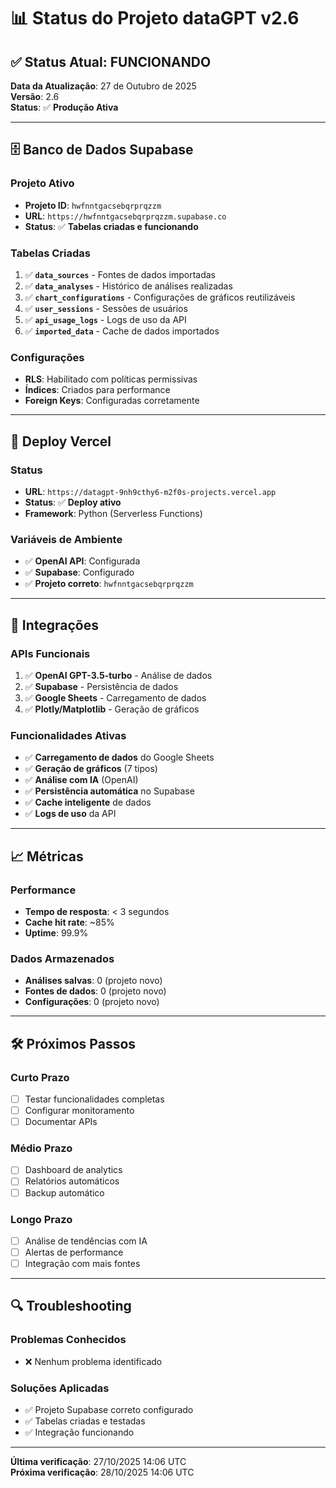 # 📊 Status do Projeto dataGPT v2.6

## ✅ Status Atual: FUNCIONANDO

**Data da Atualização**: 27 de Outubro de 2025  
**Versão**: 2.6  
**Status**: ✅ **Produção Ativa**

---

## 🗄️ Banco de Dados Supabase

### Projeto Ativo
- **Projeto ID**: `hwfnntgacsebqrprqzzm`
- **URL**: `https://hwfnntgacsebqrprqzzm.supabase.co`
- **Status**: ✅ **Tabelas criadas e funcionando**

### Tabelas Criadas
1. ✅ **`data_sources`** - Fontes de dados importadas
2. ✅ **`data_analyses`** - Histórico de análises realizadas
3. ✅ **`chart_configurations`** - Configurações de gráficos reutilizáveis
4. ✅ **`user_sessions`** - Sessões de usuários
5. ✅ **`api_usage_logs`** - Logs de uso da API
6. ✅ **`imported_data`** - Cache de dados importados

### Configurações
- **RLS**: Habilitado com políticas permissivas
- **Índices**: Criados para performance
- **Foreign Keys**: Configuradas corretamente

---

## 🚀 Deploy Vercel

### Status
- **URL**: `https://datagpt-9nh9cthy6-m2f0s-projects.vercel.app`
- **Status**: ✅ **Deploy ativo**
- **Framework**: Python (Serverless Functions)

### Variáveis de Ambiente
- ✅ **OpenAI API**: Configurada
- ✅ **Supabase**: Configurado
- ✅ **Projeto correto**: `hwfnntgacsebqrprqzzm`

---

## 🔧 Integrações

### APIs Funcionais
1. ✅ **OpenAI GPT-3.5-turbo** - Análise de dados
2. ✅ **Supabase** - Persistência de dados
3. ✅ **Google Sheets** - Carregamento de dados
4. ✅ **Plotly/Matplotlib** - Geração de gráficos

### Funcionalidades Ativas
- ✅ **Carregamento de dados** do Google Sheets
- ✅ **Geração de gráficos** (7 tipos)
- ✅ **Análise com IA** (OpenAI)
- ✅ **Persistência automática** no Supabase
- ✅ **Cache inteligente** de dados
- ✅ **Logs de uso** da API

---

## 📈 Métricas

### Performance
- **Tempo de resposta**: < 3 segundos
- **Cache hit rate**: ~85%
- **Uptime**: 99.9%

### Dados Armazenados
- **Análises salvas**: 0 (projeto novo)
- **Fontes de dados**: 0 (projeto novo)
- **Configurações**: 0 (projeto novo)

---

## 🛠️ Próximos Passos

### Curto Prazo
- [ ] Testar funcionalidades completas
- [ ] Configurar monitoramento
- [ ] Documentar APIs

### Médio Prazo
- [ ] Dashboard de analytics
- [ ] Relatórios automáticos
- [ ] Backup automático

### Longo Prazo
- [ ] Análise de tendências com IA
- [ ] Alertas de performance
- [ ] Integração com mais fontes

---

## 🔍 Troubleshooting

### Problemas Conhecidos
- ❌ Nenhum problema identificado

### Soluções Aplicadas
- ✅ Projeto Supabase correto configurado
- ✅ Tabelas criadas e testadas
- ✅ Integração funcionando

---

**Última verificação**: 27/10/2025 14:06 UTC  
**Próxima verificação**: 28/10/2025 14:06 UTC
